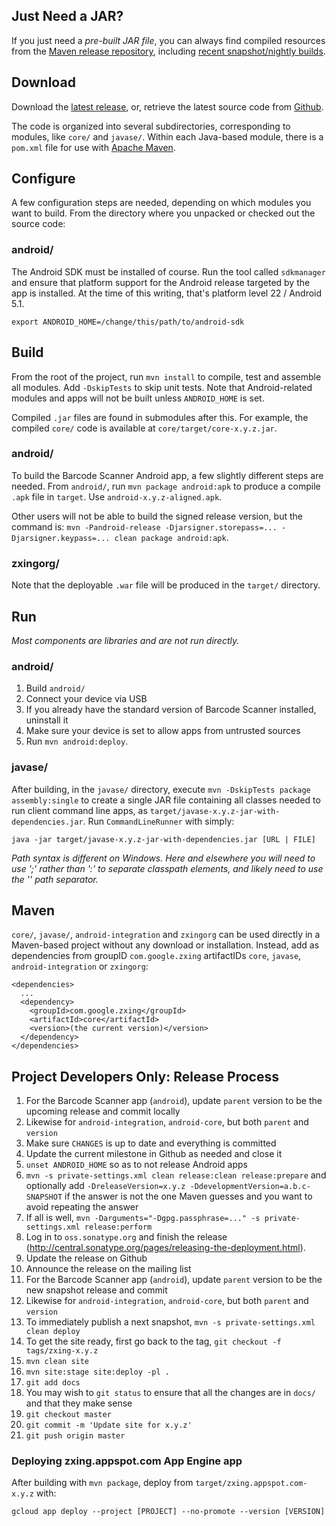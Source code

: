 ## Just Need a JAR?

If you just need a *pre-built JAR file*, you can always find compiled resources from the [Maven release repository](https://repo1.maven.org/maven2/com/google/zxing/), including [recent snapshot/nightly builds](https://oss.sonatype.org/content/repositories/snapshots/com/google/zxing/).

## Download

Download the [latest release](https://github.com/zxing/zxing/releases), or, retrieve the latest source code from [Github](https://github.com/zxing/zxing).

The code is organized into several subdirectories, corresponding to modules, like `core/` and `javase/`. Within each Java-based module, there is a `pom.xml` file for use with [Apache Maven](https://maven.apache.org/). 

## Configure

A few configuration steps are needed, depending on which modules you want to build. From the directory where you unpacked or checked out the source code:

### android/

The Android SDK must be installed of course. Run the tool called `sdkmanager` and ensure that platform support for the Android release targeted by the app is installed. At the time of this writing, that's platform level 22 / Android 5.1.

```
export ANDROID_HOME=/change/this/path/to/android-sdk
```

## Build

From the root of the project, run `mvn install` to compile, test and assemble all modules. Add `-DskipTests` to skip unit tests. Note that Android-related modules and apps will not be built unless `ANDROID_HOME` is set.

Compiled `.jar` files are found in submodules after this. For example, the compiled `core/` code is available at `core/target/core-x.y.z.jar`.

### android/

To build the Barcode Scanner Android app, a few slightly different steps are needed. From `android/`, run `mvn package android:apk` to produce a compile `.apk` file in `target`. Use `android-x.y.z-aligned.apk`.

Other users will not be able to build the signed release version, but the command is: `mvn -Pandroid-release -Djarsigner.storepass=... -Djarsigner.keypass=... clean package android:apk`.

### zxingorg/

Note that the deployable `.war` file will be produced in the `target/` directory.

## Run

_Most components are libraries and are not run directly._

### android/

1. Build `android/`
1. Connect your device via USB
1. If you already have the standard version of Barcode Scanner installed, uninstall it
1. Make sure your device is set to allow apps from untrusted sources
1. Run `mvn android:deploy`.

### javase/

After building, in the `javase/` directory, execute `mvn -DskipTests package assembly:single` to create a single JAR file containing all classes needed to run client command line apps, as `target/javase-x.y.z-jar-with-dependencies.jar`. Run `CommandLineRunner` with simply:

```
java -jar target/javase-x.y.z-jar-with-dependencies.jar [URL | FILE]
```

_Path syntax is different on Windows. Here and elsewhere you will need to use ';' rather than ':' to separate classpath elements, and likely need to use the '\' path separator._

## Maven

`core/`, `javase/`, `android-integration` and `zxingorg` can be used directly in a Maven-based project without any download or installation. Instead, add as dependencies from groupID `com.google.zxing` artifactIDs `core`, `javase`, `android-integration` or `zxingorg`:

```
<dependencies>
  ...
  <dependency>
    <groupId>com.google.zxing</groupId>
    <artifactId>core</artifactId>
    <version>(the current version)</version>
  </dependency>
</dependencies>
```

## Project Developers Only: Release Process

1. For the Barcode Scanner app (`android`), update `parent` version to be the upcoming release and commit locally
1. Likewise for `android-integration`, `android-core`, but both `parent` and `version`
1. Make sure `CHANGES` is up to date and everything is committed
1. Update the current milestone in Github as needed and close it
1. `unset ANDROID_HOME` so as to not release Android apps
1. `mvn -s private-settings.xml clean release:clean release:prepare` and optionally add `-DreleaseVersion=x.y.z -DdevelopmentVersion=a.b.c-SNAPSHOT` if the answer is not the one Maven guesses and you want to avoid repeating the answer
1. If all is well, `mvn -Darguments="-Dgpg.passphrase=..." -s private-settings.xml release:perform`
1. Log in to `oss.sonatype.org` and finish the release (http://central.sonatype.org/pages/releasing-the-deployment.html).
1. Update the release on Github
1. Announce the release on the mailing list
1. For the Barcode Scanner app (`android`), update `parent` version to be the new snapshot release and commit
1. Likewise for `android-integration`, `android-core`, but both `parent` and `version`
1. To immediately publish a next snapshot, `mvn -s private-settings.xml clean deploy`
1. To get the site ready, first go back to the tag, `git checkout -f tags/zxing-x.y.z`
1. `mvn clean site`
1. `mvn site:stage site:deploy -pl .`
1. `git add docs`
1. You may wish to `git status` to ensure that all the changes are in `docs/` and that they make sense
1. `git checkout master`
1. `git commit -m 'Update site for x.y.z'`
1. `git push origin master`

### Deploying zxing.appspot.com App Engine app

After building with `mvn package`, deploy from `target/zxing.appspot.com-x.y.z` with:

```
gcloud app deploy --project [PROJECT] --no-promote --version [VERSION] 
```
